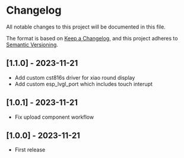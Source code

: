 # Changelog

All notable changes to this project will be documented in this file.

The format is based on [Keep a Changelog](https://keepachangelog.com/en/1.0.0/), and this project adheres to [Semantic Versioning](https://semver.org/spec/v2.0.0.html).


## [1.1.0] - 2023-11-21

- Add custom cst816s driver for xiao round display
- Add custom esp_lvgl_port which includes touch interupt


## [1.0.1] - 2023-11-21

- Fix upload component workflow


## [1.0.0] - 2023-11-21

- First release

